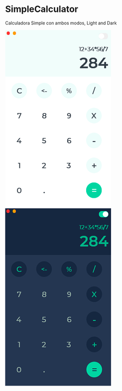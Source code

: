 # SimpleCalculator

Calculadora Simple con ambos modos, Light and Dark

![Calculator Light](screenshots/light.png) ![Calculator Dark](screenshots/dark.png)

